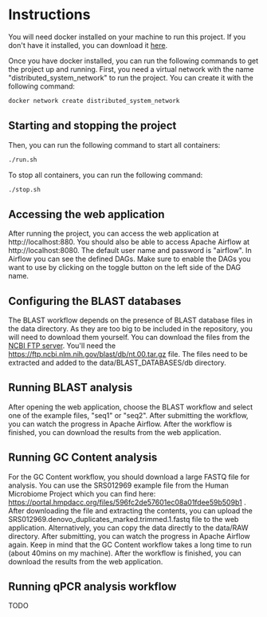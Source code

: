 # Instructions
You will need docker installed on your machine to run this project. If you don't have it installed, you can download it [here](https://www.docker.com/products/docker-desktop).

Once you have docker installed, you can run the following commands to get the project up and running. First, you need a virtual network with the name "distributed_system_network" to run the project. You can create it with the following command:
```bash
docker network create distributed_system_network
```

## Starting and stopping the project
Then, you can run the following command to start all containers:
```bash
./run.sh
```

To stop all containers, you can run the following command:
```bash
./stop.sh
```

## Accessing the web application
After running the project, you can access the web application at http://localhost:880. You should also be able to access Apache Airflow at http://localhost:8080. The default user name and password is "airflow". In Airflow you can see the defined DAGs. Make sure to enable the DAGs you want to use by clicking on the toggle button on the left side of the DAG name.

## Configuring the BLAST databases
The BLAST workflow depends on the presence of BLAST database files in the data directory. As they are too big to be included in the repository, you will need to download them yourself. You can download the files from the [NCBI FTP server](https://ftp.ncbi.nlm.nih.gov/blast/db/). You'll need the https://ftp.ncbi.nlm.nih.gov/blast/db/nt.00.tar.gz file. The files need to be extracted and added to the data/BLAST_DATABASES/db directory.

## Running BLAST analysis
After opening the web application, choose the BLAST workflow and select one of the example files, "seq1" or "seq2". After submitting the workflow, you can watch the progress in Apache Airflow. After the workflow is finished, you can download the results from the web application.

## Running GC Content analysis
For the GC Content workflow, you should download a large FASTQ file for analysis. You can use the SRS012969 example file from the Human Microbiome Project which you can find here: https://portal.hmpdacc.org/files/596fc2de57601ec08a01fdee59b509b1 . After downloading the file and extracting the contents, you can upload the SRS012969.denovo_duplicates_marked.trimmed.1.fastq file to the web application. Alternatively, you can copy the data directly to the data/RAW directory. After submitting, you can watch the progress in Apache Airflow again. Keep in mind that the GC Content workflow takes a long time to run (about 40mins on my machine). After the workflow is finished, you can download the results from the web application.

## Running qPCR analysis workflow
TODO